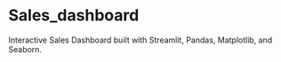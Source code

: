 # Sales_dashboard
Interactive Sales Dashboard built with Streamlit, Pandas, Matplotlib, and Seaborn.
